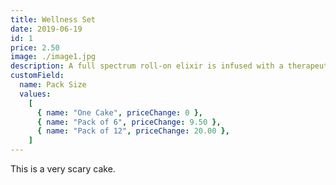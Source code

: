 ```yaml
---
title: Wellness Set
date: 2019-06-19
id: 1
price: 2.50
image: ./image1.jpg
description: A full spectrum roll-on elixir is infused with a therapeutic blend of essential oils and active botanicals.
customField:
  name: Pack Size
  values:
    [
      { name: "One Cake", priceChange: 0 },
      { name: "Pack of 6", priceChange: 9.50 },
      { name: "Pack of 12", priceChange: 20.00 },
    ]
---
```


This is a very scary cake.
